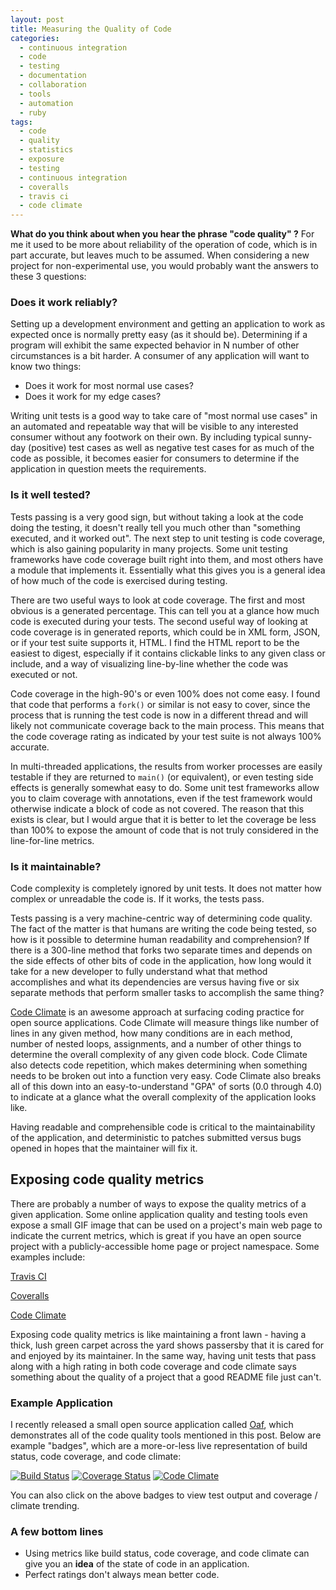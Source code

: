 ```yaml
---
layout: post
title: Measuring the Quality of Code
categories:
  - continuous integration
  - code
  - testing
  - documentation
  - collaboration
  - tools
  - automation
  - ruby
tags:
  - code
  - quality
  - statistics
  - exposure
  - testing
  - continuous integration
  - coveralls
  - travis ci
  - code climate
---
```


**What do you think about when you hear the phrase "code quality" ?** For me it
used to be more about reliability of the operation of code, which is in part
accurate, but leaves much to be assumed. When considering a new project for
non-experimental use, you would probably want the answers to these 3 questions:

### Does it work reliably?

Setting up a development environment and getting an application to work as
expected once is normally pretty easy (as it should be). Determining if a
program will exhibit the same expected behavior in N number of other
circumstances is a bit harder. A consumer of any application will want to know
two things:

* Does it work for most normal use cases?
* Does it work for my edge cases?

Writing unit tests is a good way to take care of "most normal use cases" in an
automated and repeatable way that will be visible to any interested consumer
without any footwork on their own. By including typical sunny-day (positive)
test cases as well as negative test cases for as much of the code as possible,
it becomes easier for consumers to determine if the application in question
meets the requirements.

### Is it well tested?

Tests passing is a very good sign, but without taking a look at the code doing
the testing, it doesn't really tell you much other than "something executed, and
it worked out". The next step to unit testing is code coverage, which is also
gaining popularity in many projects. Some unit testing frameworks have code
coverage built right into them, and most others have a module that implements
it. Essentially what this gives you is a general idea of how much of the code is
exercised during testing.

There are two useful ways to look at code coverage. The first and most obvious
is a generated percentage. This can tell you at a glance how much code is
executed during your tests. The second useful way of looking at code coverage is
in generated reports, which could be in XML form, JSON, or if your test suite
supports it, HTML. I find the HTML report to be the easiest to digest,
especially if it contains clickable links to any given class or include, and a
way of visualizing line-by-line whether the code was executed or not.

Code coverage in the high-90's or even 100% does not come easy. I found that
code that performs a `fork()` or similar is not easy to cover, since the process
that is running the test code is now in a different thread and will likely not
communicate coverage back to the main process. This means that the code
coverage rating as indicated by your test suite is not always 100% accurate.

In multi-threaded applications, the results from worker processes are easily
testable if they are returned to `main()` (or equivalent), or even testing side
effects is generally somewhat easy to do. Some unit test frameworks allow you to
claim coverage with annotations, even if the test framework would otherwise
indicate a block of code as not covered. The reason that this exists is clear,
but I would argue that it is better to let the coverage be less than 100% to
expose the amount of code that is not truly considered in the line-for-line
metrics.

### Is it maintainable?

Code complexity is completely ignored by unit tests. It does not matter how
complex or unreadable the code is. If it works, the tests pass.

Tests passing is a very machine-centric way of determining code quality. The
fact of the matter is that humans are writing the code being tested, so how is
it possible to determine human readability and comprehension? If there is a
300-line method that forks two separate times and depends on the side effects of
other bits of code in the application, how long would it take for a new
developer to fully understand what that method accomplishes and what its
dependencies are versus having five or six separate methods that perform
smaller tasks to accomplish the same thing?

[Code Climate](https://codeclimate.com) is an awesome approach at surfacing
coding practice for open source applications. Code Climate will measure things
like number of lines in any given method, how many conditions are in each
method, number of nested loops, assignments, and a number of other things to
determine the overall complexity of any given code block. Code Climate also
detects code repetition, which makes determining when something needs to be
broken out into a function very easy. Code Climate also breaks all of this down
into an easy-to-understand "GPA" of sorts (0.0 through 4.0) to indicate at a
glance what the overall complexity of the application looks like.

Having readable and comprehensible code is critical to the maintainability of
the application, and deterministic to patches submitted versus bugs opened in
hopes that the maintainer will fix it.

Exposing code quality metrics
-----------------------------

There are probably a number of ways to expose the quality metrics of a given
application. Some online application quality and testing tools even expose a
small GIF image that can be used on a project's main web page to indicate the
current metrics, which is great if you have an open source project with a
publicly-accessible home page or project namespace. Some examples include:

[Travis CI](https://www.travis-ci.org)

[Coveralls](https://coveralls.io)

[Code Climate](https://codeclimate.com)

Exposing code quality metrics is like maintaining a front lawn - having a thick,
lush green carpet across the yard shows passersby that it is cared for and
enjoyed by its maintainer. In the same way, having unit tests that pass along
with a high rating in both code coverage and code climate says something about
the quality of a project that a good README file just can't.

### Example Application

I recently released a small open source application called
[Oaf](https://github.com/ryanuber/oaf), which demonstrates all of the code
quality tools mentioned in this post. Below are example "badges", which are a
more-or-less live representation of build status, code coverage, and code
climate:

[![Build Status](https://travis-ci.org/ryanuber/oaf.png)](https://travis-ci.org/ryanuber/oaf)
[![Coverage Status](https://coveralls.io/repos/ryanuber/oaf/badge.png)](https://coveralls.io/r/ryanuber/oaf)
[![Code Climate](https://codeclimate.com/github/ryanuber/oaf.png)](https://codeclimate.com/github/ryanuber/oaf)

You can also click on the above badges to view test output and coverage /
climate trending.

### A few bottom lines

* Using metrics like build status, code coverage, and code climate can give you
  an **idea** of the state of code in an application.
* Perfect ratings don't always mean better code.
